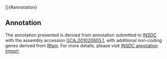 []{#annotation}

Annotation
----------

The annotation presented is derived from annotation submitted to
[INSDC](http://www.insdc.org) with the assembly accession
[GCA\_001020605.1](http://www.ebi.ac.uk/ena/data/view/GCA_001020605.1),
with additional non-coding genes derived from
[Rfam](http://rfam.xfam.org/). For more details, please visit [INSDC
annotation
import](http://ensemblgenomes.org/info/data/insdc_annotation).
